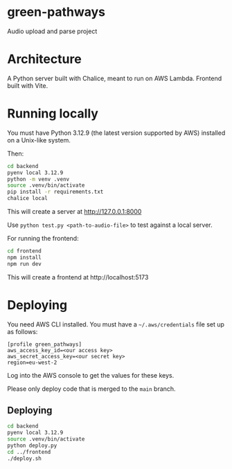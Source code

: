 # green-pathways

Audio upload and parse project

# Architecture

A Python server built with Chalice, meant to run on AWS Lambda. Frontend built with Vite.

# Running locally

You must have Python 3.12.9 (the latest version supported by AWS) installed on a Unix-like system.

Then:

```bash
cd backend
pyenv local 3.12.9
python -m venv .venv
source .venv/bin/activate
pip install -r requirements.txt
chalice local
```

This will create a server at http://127.0.0.1:8000

Use `python test.py <path-to-audio-file>` to test against a local server.

For running the frontend:

```bash
cd frontend
npm install
npm run dev
```

This will create a frontend at http://localhost:5173

# Deploying

You need AWS CLI installed. You must have a `~/.aws/credentials` file set up as follows:

```
[profile green_pathways]
aws_access_key_id=<our access key>
aws_secret_access_key=<our secret key>
region=eu-west-2
```

Log into the AWS console to get the values for these keys.

Please only deploy code that is merged to the `main` branch.

## Deploying

```bash
cd backend
pyenv local 3.12.9
source .venv/bin/activate
python deploy.py
cd ../frontend
./deploy.sh
```
